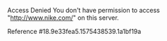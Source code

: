 Access Denied You don't have permission to access "http://www.nike.com/" on this server.

Reference #18.9e33fea5.1575438539.1a1bf19a